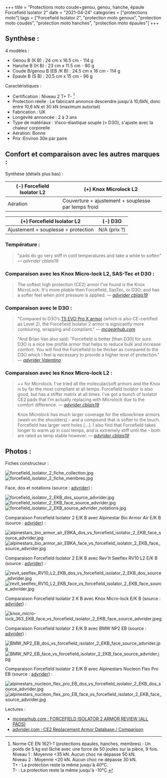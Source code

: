 +++
title = "Protections moto coude+genou, genou, hanche, épaule Forcefield Isolator 2"
date = "2021-04-24"
categories = ["protections moto"]
tags = ["Forcefield Isolator 2", "protection moto genoux", "protection moto coudes", "protection moto hanches", "protection moto épaules"]
+++

Synthèse :
----------

4 modèles :
- Genou B (K B) : 24 cm x 16.5 cm - 114 g
- Hanche B (H B) : 23 cm x 11.5 cm - 80 g
- Coude B/genou B (EB /K B) : 24.5 cm x 16 cm - 114 g
- Epaule B (S B) : 20.5 cm x 15 cm - 96 g

Caractéristiques :

- Certification : Niveau 2 T+ T- [^1]
- Protection réelle : Le fabricant annonce descendre jusqu'à 10,6kN, donc entre 10,6 kN et 30 kN (maximum autorisé)
- Fabrication : UK
- Longévité annoncée : 2 à 3 ans
- Type de matériaux : Visco-élastique souple (> D3O), s'ajuste avec la chaleur corporelle
- Aération:	Bonne
- Prix :Environ 30e par paire

Confort et comparaison avec les autres marques : 
------------------------------------------------

Synthèse (détails plus bas) :

(-) Forcefield Isolator L2| (+) Knox Microlock L2
--------------------------|--------------------
Aération | Couverture + ajustement + souplesse par temps froid


(+) Forcefield Isolator L2         | (-) D3O 
-----------------------------------|--------------------
Ajustement + souplesse + protection| N/A (prix ?)


### Température :

> "pads do go very stiff in cold temperatures and take a while to soften"
> — <cite>advrider cblais19</cite>

### Comparaison avec les Knox Micro-lock L2, SAS-Tec et D3O :

> The softest high protection (CE2) armor I've found is the Knox MicroLock. It's more pliable then Forcefield, SasTec, or D3O; and has a softer feel when joint pressure is applied. 
> — <cite>[advrider cblais19](https://advrider.com/f/threads/comfortable-knee-armor.1371777/#post-37833963)</cite>

### Comparaison avec le D3O :

> "Compared to D3O’s [T5 EVO Pro X armor](https://www.mcgearhub.com/motorcycle-armor/d3o-knee-elbow-armor-review-t5-evo-pro-x/) (which is also CE-certified as Level 2), the Forcefield Isolator 2 armor is signicantly more contouring, wrapping and compliant."
> — <cite>[mcgearhub.com](https://www.mcgearhub.com/motorcycle-armor/forcefield-isolator-2-armor-review-all-pads/)</cite>

> "And Brian Van also said: "Forcefield is better [than D30] for sure. D3O is a nice low profile armor that helps to reduce bulk and increase comfort. You will find the Forcefield to be thicker as compared to the D3O which I feel is necessary to provide a higher level of protection."
> — <cite>[advrider Valentino](https://advrider.com/f/threads/ce2-replacement-armor-database-comparison.1466522/page-4#post-40897652)</cite>

### Comparaison avec les Knox Micro-lock L2 :

> ++ for Microlock. I've tried all the molecular/soft armors and the Knox is by far the most compliant at all temps. Forcefield Isolator is also good, but has a stiffer matrix at all times. I've got a bunch of Isolator CE2 pads that I'm actually replacing with Microlock due to the comfort difference.
> — <cite>[advrider cblais19](https://advrider.com/f/threads/comfortable-knee-armor.1371777/#post-37211909)</cite>

> Knox Microlock has much larger coverage for the elbow/knee armors (wash on the shoulders) - and a compound that is softer to the touch. Forcefield has larger vent holes [...]. I also find that Forcefield takes longer to warm up in cool temps, and is extremely stiff until the - both are rated as temp stable however.
> — <cite>[advrider cblais19](https://advrider.com/f/threads/would-like-recommendations-for-cool-armored-gear.1389835/#post-37841358)</cite>


Photos :
--------

Fiches constructeur :

![forcefield_isolator_2_fiche_collection.jpg](/images/protectionsmoto/forcefield_isolator_2_fiche_collection.jpg)
![forcefield_isolator_2_fiche_membres.jpg](/images/protectionsmoto/forcefield_isolator_2_fiche_membres.jpg)


Face, dos et notations (source : [advrider]((https://advrider.com/f/threads/ce2-replacement-armor-database-comparison.1466522/))) :

![forcefield_isolator_2_EKB_dos_source_advrider.jpg](/images/protectionsmoto/forcefield_isolator_2_EKB_dos_source_advrider.jpg)
![forcefield_isolator_2_EKB_face_source_advrider.jpg](/images/protectionsmoto/forcefield_isolator_2_EKB_face_source_advrider.jpg)
![forcefield_isolator_2_EKB_source_advrider_notations.jpg](/images/protectionsmoto/forcefield_isolator_2_EKB_source_advrider_notations.jpg)


Comparaison Forcefield Isolator 2 E/K B avec Alpinestar Bio Armor Air E/K B (source : [advrider]((https://advrider.com/f/threads/ce2-replacement-armor-database-comparison.1466522/))) :

![alpinestars_bio_armor_air_EBKA_dos_vs_forcefield_isolator_2_EKB_face_source_advrider.jpg](/images/protectionsmoto/alpinestars_bio_armor_air_EBKA_dos_vs_forcefield_isolator_2_EKB_face_source_advrider.jpg)
![alpinestars_bio_armor_air_EBKA_face_vs_forcefield_isolator_2_EKB_face_source_advrider.jpg](/images/protectionsmoto/alpinestars_bio_armor_air_EBKA_face_vs_forcefield_isolator_2_EKB_face_source_advrider.jpg)

Comparaison Forcefield Isolator 2 E/K B avec Rev'It Seeflex RV10 L2 E/K B (source : [advrider]((https://advrider.com/f/threads/ce2-replacement-armor-database-comparison.1466522/page-4#post-40913774))) :

![revit_seeflex_RV10_L2_EKB_dos_vs_forcefield_isolator_2_EKB_dos_source_advrider.jpg](/images/protectionsmoto/revit_seeflex_RV10_L2_EKB_dos_vs_forcefield_isolator_2_EKB_dos_source_advrider.jpg)
![revit_seeflex_RV10_L2_EKB_face_vs_forcefield_isolator_2_EKB_face_source_advrider.jpg](/images/protectionsmoto/revit_seeflex_RV10_L2_EKB_face_vs_forcefield_isolator_2_EKB_face_source_advrider.jpg)

Comparaison Forcefield Isolator 2 K B avec Knox Micro-lock E/K B (source : [advrider]((https://advrider.com/f/threads/ce2-replacement-armor-database-comparison.1466522/))) :

![knox_micro-lock_363_EKB_face_vs_forcefield_isolator_2_EKB_face_source_advrider.jpeg](/images/protectionsmoto/knox_micro-lock_363_EKB_face_vs_forcefield_isolator_2_EKB_face_source_advrider.jpeg)

Comparaison Forcefield Isolator 2 E/K B avec BMW NP2 EB (source : [advrider]((https://advrider.com/f/threads/ce2-replacement-armor-database-comparison.1466522/))) :

![BMW_NP2_EB_dos_vs_forcefield_isolator_2_EKB_face_source_advrider.jpg](/images/protectionsmoto/BMW_NP2_EB_dos_vs_forcefield_isolator_2_EKB_face_source_advrider.jpg)
![BMW_NP2_EB_face_vs_forcefield_isolator_2_EKB_face_source_advrider.jpg](/images/protectionsmoto/BMW_NP2_EB_face_vs_forcefield_isolator_2_EKB_face_source_advrider.jpg)

Comparaison Forcefield Isolator 2 E/K B avec Alpinestars Nucleon Flex Pro EB (source : [advrider]((https://advrider.com/f/threads/ce2-replacement-armor-database-comparison.1466522/))) :

![alpinestars_nucleon_flex_pro_EB_dos_vs_forcefield_isolator_2_EKB_dos_source_advrider.jpg](/images/protectionsmoto/alpinestars_nucleon_flex_pro_EB_dos_vs_forcefield_isolator_2_EKB_dos_source_advrider.jpg)
![alpinestars_nucleon_flex_pro_EB_face_vs_forcefield_isolator_2_EKB_face_source_advrider.jpg](/images/protectionsmoto/alpinestars_nucleon_flex_pro_EB_face_vs_forcefield_isolator_2_EKB_face_source_advrider.jpg)


Lectures :

- [mcgearhub.com : FORCEFIELD ISOLATOR 2 ARMOR REVIEW (ALL PADS)](https://www.mcgearhub.com/motorcycle-armor/forcefield-isolator-2-armor-review-all-pads/)
- [advrider.com : CE2 Replacement Armor Database / Comparison](https://advrider.com/f/threads/ce2-replacement-armor-database-comparison.1466522/)


[^1]: Norme CE EN 1621-1 (protections épaules, hanches, membres) : Un poids de 5 kg est lâché avec une force de 50 joules sur la pièce, 9 fois.<br />
Niveau 1 : Moyenne <35 kN. Aucun choc ne dépasse 50 kN.<br />
Niveau 2 : Moyenne <20 kN. Aucun choc ne dépasse 30 kN.<br />
T+ : La protection reste la même jusqu'à 40°C.<br />
T- : La protection reste la même jusqu'à -10°C.